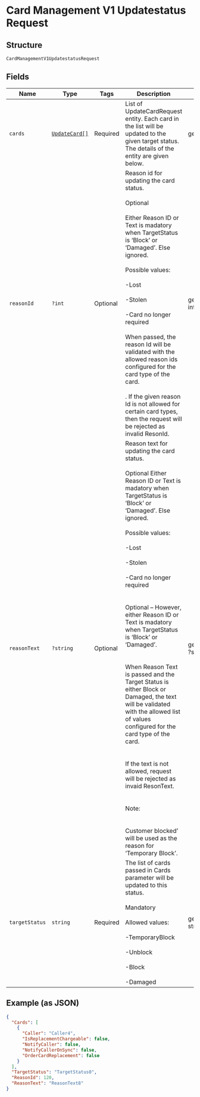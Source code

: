 
# Card Management V1 Updatestatus Request

## Structure

`CardManagementV1UpdatestatusRequest`

## Fields

| Name | Type | Tags | Description | Getter | Setter |
|  --- | --- | --- | --- | --- | --- |
| `cards` | [`UpdateCard[]`](../../doc/models/update-card.md) | Required | List of UpdateCardRequest entity. Each card in the list will be updated to the given target status. The details of the entity are given below. | getCards(): array | setCards(array cards): void |
| `reasonId` | `?int` | Optional | Reason id for updating the card status.<br /><br>Optional<br /><br>Either Reason ID or Text is madatory when TargetStatus is ‘Block’ or ‘Damaged’. Else ignored.<br /><br>Possible values:<br /><br>-Lost <br /><br>-Stolen <br /><br>-Card no longer required<br /><br>When passed, the reason Id will be validated with the allowed reason ids configured for the card type of the card.<br /><br>. If the given reason Id is not allowed for certain card types, then the request will be rejected as invalid ResonId. | getReasonId(): ?int | setReasonId(?int reasonId): void |
| `reasonText` | `?string` | Optional | Reason text for updating the card status.<br /><br>Optional Either Reason ID or Text is madatory when TargetStatus is ‘Block’ or ‘Damaged’. Else ignored.<br /><br>Possible values:<br /><br>-Lost <br /><br>-Stolen <br /><br>-Card no longer required <br /><br><br>Optional – However, either Reason ID or Text is madatory when TargetStatus is ‘Block’ or ‘Damaged’.<br /><br><br>When Reason Text is passed and the Target Status is either Block or Damaged, the text will be validated with the allowed list of values configured for the card type of the card.<br /><br><br>If the text is not allowed, request will be rejected as invaid ResonText.<br /><br><br>Note:<br /><br><br>Customer blocked’ will be used as the reason for ‘Temporary Block’. | getReasonText(): ?string | setReasonText(?string reasonText): void |
| `targetStatus` | `string` | Required | The list of cards passed in Cards parameter will be updated to this status.<br /><br>Mandatory<br /><br>Allowed values:<br /><br>-TemporaryBlock<br /><br>-Unblock<br /><br>-Block<br /><br>-Damaged<br /> | getTargetStatus(): string | setTargetStatus(string targetStatus): void |

## Example (as JSON)

```json
{
  "Cards": [
    {
      "Caller": "Caller4",
      "IsReplacementChargeable": false,
      "NotifyCaller": false,
      "NotifyCallerOnSync": false,
      "OrderCardReplacement": false
    }
  ],
  "TargetStatus": "TargetStatus0",
  "ReasonId": 120,
  "ReasonText": "ReasonText8"
}
```

